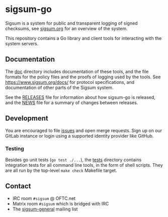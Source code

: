 # sigsum-go

Sigsum is a system for public and transparent logging of signed
checksums, see [sigsum.org][] for an overview of the system.

This repository contains a Go library and client tools for interacting
with the system servers.

[sigsum.org]: https://www.sigsum.org/

## Documentation

The [doc](./doc) directory includes documentation of these tools, and
the file formats for the policy files and the proofs of logging used
by the tools. See <https://www.sigsum.org/docs/> for protocol
specifications, and documentation of other parts of the Sigsum system.

See the [RELEASES](./RELEASES.md) file for information about how
sigsum-go is released, and the [NEWS](./NEWS) file for a summary of
changes between releases.

## Development

You are encouraged to file [issues][] and open merge requests. Sign up
on our GitLab instance or login using a supported identity provider
like GitHub.

[issues]: https://git.glasklar.is/sigsum/core/sigsum-go/-/issues

### Testing

Besides go unit tests (`go test ./...`), the [tests](./tests)
directory contains integration tests for all command line tools, in
the form of shell scripts. They are all run by the top-level `make
check` Makefile target.

## Contact

  - IRC room `#sigsum` @ OFTC.net
  - Matrix room `#sigsum` which is bridged with IRC
  - The [sigsum-general][] mailing list

[sigsum-general]: https://lists.sigsum.org/mailman3/postorius/lists/sigsum-general.lists.sigsum.org/


